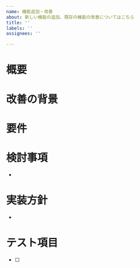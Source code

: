 ```yaml
---
name: 機能追加・改善
about: 新しい機能の追加、既存の機能の改善についてはこちら
title: ''
labels: ''
assignees: ''

---
```


<!-- 
全ては埋めなくてもいいけど、必要な情報をわかりやすく書いてね
 -->

# 概要
<!-- どこに/どんな改善を施したいのか、issue 作成時に概要を記述してください。 -->



# 改善の背景
<!-- 改善が必要とされる背景などを記述してください。 -->



# 要件
<!-- 期待される動作、満たされるべき内容など、この改善の具体的な要件を記述してください。 -->



# 検討事項
<!-- 本改善を施すにあたって、検討が必要な事項などあれば記述してください。 -->
- 


# 実装方針
<!-- 本改善をどのように実装する方針か記述してください。 -->
- 


# テスト項目
<!--改善が正しく実装されたかどうかを確認する方法について記述してください。 -->

- [ ]
